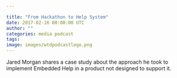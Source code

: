 ```yaml
---

title: "From Hackathon to Help System"
date: 2017-02-16 00:00:00 UTC
author: ""
categories: media podcast
tags:
image: images/wtdpodcastlogo.png
---
```


Jared Morgan shares a case study about the approach he took to implement Embedded Help in a product not designed to support it.
